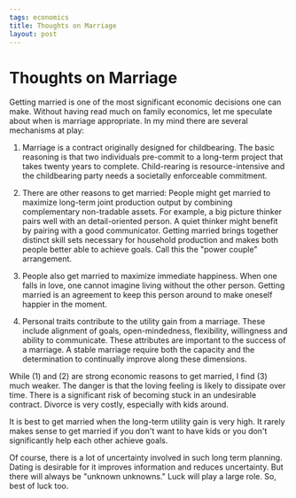 ```yaml
--- 
tags: economics
title: Thoughts on Marriage
layout: post
---
```


# Thoughts on Marriage

Getting married is one of the most significant economic decisions one can make. Without having read much on family economics, let me speculate about when is marriage appropriate. In my mind there are several mechanisms at play: 

1. Marriage is a contract originally designed for childbearing. The basic reasoning is that two individuals pre-commit to a long-term project that takes twenty years to complete. Child-rearing is resource-intensive and the childbearing party needs a societally enforceable commitment. 

2. There are other reasons to get married: People might get married to maximize long-term joint production output by combining complementary non-tradable assets. For example, a big picture thinker pairs well with an detail-oriented person. A quiet thinker might benefit by pairing with a good communicator. Getting married brings together distinct skill sets necessary for household production and makes both people better able to achieve goals. Call this the "power couple" arrangement. 

3. People also get married to maximize immediate happiness. When one falls in love, one cannot imagine living without the other person. Getting married is an agreement to keep this person around to make oneself happier in the moment. 

4. Personal traits contribute to the utility gain from a marriage. These include alignment of goals, open-mindedness, flexibility, willingness and ability to communicate. These attributes are important to the success of a marriage. A stable marriage require both the capacity and the determination to continually improve along these dimensions. 

While (1) and (2) are strong economic reasons to get married, I find (3) much weaker. The danger is that the loving feeling is likely to dissipate over time. There is a significant risk of becoming stuck in an undesirable contract. Divorce is very costly, especially with kids around. 

It is best to get married when the long-term utility gain is very high. It rarely makes sense to get married if you don't want to have kids or you don't significantly help each other achieve goals. 

Of course, there is a lot of uncertainty involved in such long term planning. Dating is desirable for it improves information and reduces uncertainty. But there will always be "unknown unknowns." Luck will play a large role. So, best of luck too. 
